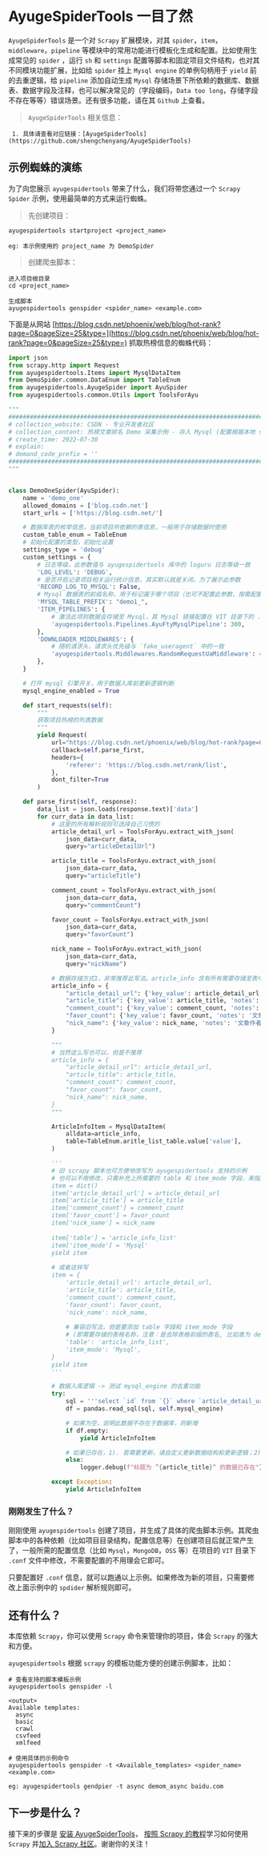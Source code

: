 # AyugeSpiderTools 一目了然

`AyugeSpiderTools` 是一个对 `Scrapy` 扩展模块，对其 `spider`，`item`，`middleware`，`pipeline` 等模块中的常用功能进行模板化生成和配置。比如使用生成常见的 `spider` ，运行 `sh` 和 `settings` 配置等脚本和固定项目文件结构，也对其不同模块功能扩展，比如给 `spider` 挂上 `Mysql engine` 的单例句柄用于 `yield` 前的去重逻辑，给 `pipeline` 添加自动生成 `Mysql` 存储场景下所依赖的数据库、数据表、数据字段及注释，也可以解决常见的（字段编码，`Data too long`，存储字段不存在等等）错误场景。还有很多功能，请在其 `Github` 上查看。

> `AyugeSpiderTools` 相关信息：

     1. 具体请查看对应链接：[AyugeSpiderTools](https://github.com/shengchenyang/AyugeSpiderTools)

## 示例蜘蛛的演练

为了向您展示 `ayugespidertools` 带来了什么，我们将带您通过一个 `Scrapy Spider` 示例，使用最简单的方式来运行蜘蛛。

> 先创建项目：

```shell
ayugespidertools startproject <project_name>

eg: 本示例使用的 project_name 为 DemoSpider
```

> 创建爬虫脚本：

```
进入项目根目录
cd <project_name>

生成脚本
ayugespidertools genspider <spider_name> <example.com>
```

下面是从网站 [https://blog.csdn.net/phoenix/web/blog/hot-rank?page=0&pageSize=25&type=](https://blog.csdn.net/phoenix/web/blog/hot-rank?page=0&pageSize=25&type=) 抓取热榜信息的蜘蛛代码：

```python
import json
from scrapy.http import Request
from ayugespidertools.Items import MysqlDataItem
from DemoSpider.common.DataEnum import TableEnum
from ayugespidertools.AyugeSpider import AyuSpider
from ayugespidertools.common.Utils import ToolsForAyu

"""
####################################################################################################
# collection_website: CSDN - 专业开发者社区
# collection_content: 热榜文章排名 Demo 采集示例 - 存入 Mysql (配置根据本地 settings 的 LOCAL_MYSQL_CONFIG 中取值)
# create_time: 2022-07-30
# explain:
# demand_code_prefix = ''
####################################################################################################
"""


class DemoOneSpider(AyuSpider):
    name = 'demo_one'
    allowed_domains = ['blog.csdn.net']
    start_urls = ['https://blog.csdn.net/']

    # 数据库表的枚举信息，当前项目所依赖的表信息，一般用于存储数据时使用
    custom_table_enum = TableEnum
    # 初始化配置的类型，初始化设置
    settings_type = 'debug'
    custom_settings = {
        # 日志等级，此参数值与 ayugespidertools 库中的 loguru 日志等级一致
        'LOG_LEVEL': 'DEBUG',
        # 是否开启记录项目相关运行统计信息，其实默认就是关闭，为了展示此参数
        'RECORD_LOG_TO_MYSQL': False,
        # Mysql 数据表的前缀名称，用于标记属于哪个项目（也可不配置此参数，按需配置）
        'MYSQL_TABLE_PREFIX': "demo1_",
        'ITEM_PIPELINES': {
            # 激活此项则数据会存储至 Mysql，其 Mysql 链接配置在 VIT 目录下的 .conf 中查看
            'ayugespidertools.Pipelines.AyuFtyMysqlPipeline': 300,
        },
        'DOWNLOADER_MIDDLEWARES': {
            # 随机请求头，请求头优先级与 `fake_useragent` 中的一致
            'ayugespidertools.Middlewares.RandomRequestUaMiddleware': 400,
        },
    }

    # 打开 mysql 引擎开关，用于数据入库前更新逻辑判断
    mysql_engine_enabled = True

    def start_requests(self):
        """
        获取项目热榜的列表数据
        """
        yield Request(
            url="https://blog.csdn.net/phoenix/web/blog/hot-rank?page=0&pageSize=25&type=",
            callback=self.parse_first,
            headers={
                'referer': 'https://blog.csdn.net/rank/list',
            },
            dont_filter=True
        )

    def parse_first(self, response):
        data_list = json.loads(response.text)['data']
        for curr_data in data_list:
            # 这里的所有解析规则可选择自己习惯的
            article_detail_url = ToolsForAyu.extract_with_json(
                json_data=curr_data,
                query="articleDetailUrl")

            article_title = ToolsForAyu.extract_with_json(
                json_data=curr_data,
                query="articleTitle")

            comment_count = ToolsForAyu.extract_with_json(
                json_data=curr_data,
                query="commentCount")

            favor_count = ToolsForAyu.extract_with_json(
                json_data=curr_data,
                query="favorCount")

            nick_name = ToolsForAyu.extract_with_json(
                json_data=curr_data,
                query="nickName")

            # 数据存储方式1，非常推荐此写法。article_info 含有所有需要存储至表中的字段
            article_info = {
                "article_detail_url": {'key_value': article_detail_url, 'notes': '文章详情链接'},
                "article_title": {'key_value': article_title, 'notes': '文章标题'},
                "comment_count": {'key_value': comment_count, 'notes': '文章评论数量'},
                "favor_count": {'key_value': favor_count, 'notes': '文章赞成数量'},
                "nick_name": {'key_value': nick_name, 'notes': '文章作者昵称'}
            }

            """
            # 当然这么写也可以，但是不推荐
            article_info = {
                "article_detail_url": article_detail_url,
                "article_title": article_title,
                "comment_count": comment_count,
                "favor_count": favor_count,
                "nick_name": nick_name,
            }
            """

            ArticleInfoItem = MysqlDataItem(
                alldata=article_info,
                table=TableEnum.aritle_list_table.value['value'],
            )

            '''
            # 旧 scrapy 脚本也可方便地改写为 ayugespidertools 支持的示例
            # 也可以不用修改，只需补充上所需要的 table 和 item_mode 字段，来指定存储表名和存储方式
            item = dict()
            item['article_detail_url'] = article_detail_url
            item['article_title'] = article_title
            item['comment_count'] = comment_count
            item['favor_count'] = favor_count
            item['nick_name'] = nick_name
            
            item['table'] = 'article_info_list'
            item['item_mode'] = 'Mysql'
            yield item
            
            # 或者这样写
            item = {
                'article_detail_url': article_detail_url,
                'article_title': article_title,
                'comment_count': comment_count,
                'favor_count': favor_count,
                'nick_name': nick_name,
                
                # 兼容旧写法，但是要添加 table 字段和 item_mode 字段
                # (即需要存储的表格名称，注意：是去除表格前缀的表名, 比如表为 demo_article_info_list，前缀为 demo_，则 table 名为 article_info_list)
                'table': 'article_info_list',
                'item_mode': 'Mysql',
            }
            yield item
            '''

            # 数据入库逻辑 -> 测试 mysql_engine 的去重功能
            try:
                sql = '''select `id` from `{}` where `article_detail_url` = "{}" limit 1'''.format(self.custom_settings.get('MYSQL_TABLE_PREFIX', '') + TableEnum.aritle_list_table.value['value'], article_detail_url)
                df = pandas.read_sql(sql, self.mysql_engine)

                # 如果为空，说明此数据不存在于数据库，则新增
                if df.empty:
                    yield ArticleInfoItem

                # 如果已存在，1). 若需要更新，请自定义更新数据结构和更新逻辑；2). 若不用更新，则跳过即可。
                else:
                    logger.debug(f"标题为 ”{article_title}“ 的数据已存在")

            except Exception:
                yield ArticleInfoItem
```

### 刚刚发生了什么？

刚刚使用 `ayugespidertools` 创建了项目，并生成了具体的爬虫脚本示例。其爬虫脚本中的各种依赖（比如项目目录结构，配置信息等）在创建项目后就正常产生了，一般所需的配置信息（比如 `Mysql`，`MongoDB`，`OSS` 等）在项目的 `VIT` 目录下 `.conf` 文件中修改，不需要配置的不用理会它即可。

只要配置好 `.conf` 信息，就可以跑通以上示例。如果修改为新的项目，只需要修改上面示例中的 `spdider` 解析规则即可。

## 还有什么？

本库依赖 `Scrapy`，你可以使用 `Scrapy` 命令来管理你的项目，体会 `Scrapy` 的强大和方便。

`ayugespidertools` 根据 `scrapy` 的模板功能方便的创建示例脚本，比如：

```shell
# 查看支持的脚本模板示例
ayugespidertools genspider -l

<output>
Available templates:
  async
  basic
  crawl
  csvfeed
  xmlfeed

# 使用具体的示例命令
ayugespidertools genspider -t <Available_templates> <spider_name> <example.com>

eg: ayugespidertools gendpier -t async demom_async baidu.com
```

## 下一步是什么？

接下来的步骤是 [安装 AyugeSpiderTools](https://docs.scrapy.org/en/latest/intro/install.html#intro-install)， [按照 Scrapy 的教程](https://docs.scrapy.org/en/latest/intro/tutorial.html#intro-tutorial)学习如何使用 `Scrapy` 并[加入 Scrapy 社区](https://scrapy.org/community/)。谢谢你的关注！
